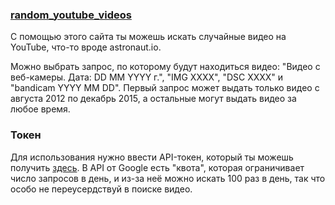 ### [random_youtube_videos](https://mrilyew.github.io/random_camera_videos_youtube)

С помощью этого сайта ты можешь искать случайные видео на YouTube, что-то вроде astronaut.io. 

Можно выбрать запрос, по которому будут находиться видео: "Видео с веб-камеры. Дата: DD MM YYYY г.", "IMG XXXX", "DSC XXXX" и "bandicam YYYY MM DD". Первый запрос может выдать только видео с августа 2012 по декабрь 2015, а остальные могут выдать видео за любое время.

### Токен

Для использования нужно ввести API-токен, который ты можешь получить [здесь](https://console.cloud.google.com/apis/dashboard). В API от Google есть "квота", которая ограничивает число запросов в день, и из-за неё можно искать 100 раз в день, так что особо не переусердствуй в поиске видео.

